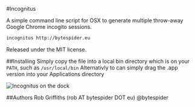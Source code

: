 #Incognitus

A simple command line script for OSX to generate multiple throw-away Google Chrome incogito sessions.

```bash
incognitus http://bytespider.eu
```

Released under the MIT license.

##Installing
Simply copy the file into a local bin directory which is on your `PATH`, such as `/usr/local/bin`
Alternativly to can simply drag the .app version into your Applications directory

![Incognitus on the dock](http://f.cl.ly/items/2X3x0b3c1g263I3i1g3W/Rob%20Griffiths%202012-03-05%20at%2014.15.23.png "Incognitus on the dock")

##Authors
Rob Griffiths (rob AT bytespider DOT eu) @bytespider
